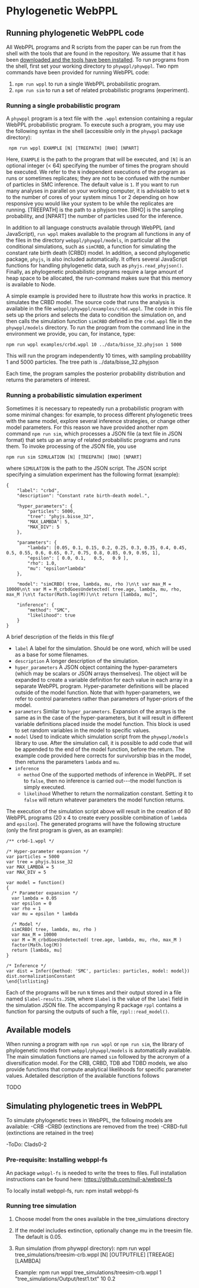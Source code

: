 # Phylogenetic WebPPL

## Running phylogenetic WebPPL code

All WebPPL programs and R scripts from the paper can be run from the shell with the tools that are found in the repository. We assume that it has been [downloaded and the tools have been installed](../../README.md). To run programs from the shell, first set your working directory to `phywppl/phywppl`. Two npm commands have been provided for running WebPPL code:

1. `npm run wppl` to run a single WebPPL probabilistic program.
2. `npm run sim` to run a set of related probabilistic programs (experiment).

### Running a single probabilistic program

A `phywppl` program is a text file with the `.wppl` extension containing a regular WebPPL probabilistic program. To execute such a program, you may use the following syntax in the shell (accessible only in the `phywppl` package directory):

```
 npm run wppl EXAMPLE [N] [TREEPATH] [RHO] [NPART]
```

Here, `EXAMPLE` is the path to the program that will be executed, and  `[N]` is an optional integer (< 64) specifying the number of times the program should be executed. We refer to the `N` independent executions of the program as runs or sometimes replicates; they are not to be confused with the number of particles in SMC inference. The default value is `1`. If you want to run many analyses in parallel on your working computer, it is advisable to set `N` to the number of cores of your system minus 1 or 2 depending on how responsive you would like your system to be while the replicates are running. [TREEPATH] is the path to a phyjson tree. [RHO] is the sampling probability, and [NPART] the number of particles used for the inference. 

In addition to all language constructs available through WebPPL (and JavaScript), `run wppl` makes available to the program all functions in any of the files in the directory `webppl/phywppl/models`, in particular all the conditional simulations, such as `simCRBD`, a function for simulating the constant rate birth death (CRBD) model. In addition, a second phylogenetic package, `phyjs`, is also included automatically. It offers several JavaScript functions for handling phylogenetic data, such as `phyjs.read_phyjson()`. Finally, as phylogenetic probabilistic programs require a large amount of heap space to be allocated, the run-command makes sure that this memory is available to Node.

A simple example is provided here to illustrate how this works in practice.
It simulates the CRBD model.
The source code that runs the analysis is available in the file `webppl/phywppl/examples/crbd.wppl`.
The code in this file sets up the priors and selects the data to condition the simulation on, and then calls the simulation function `simCRBD` defined in the `crbd.wppl` file in the `phywppl/models` directory.
To run the program from the command line in the environment we provide, you can, for instance, type: 

```
npm run wppl examples/crbd.wppl 10 ../data/bisse_32.phyjson 1 5000
```

This will run the program independently 10 times, with sampling probablílity 1 and 5000 particles. The tree path is ../data/bisse_32.phyjson

Each time, the program samples the posterior probability distribution and returns the parameters of interest.

### Running a probabilistic simulation experiment

Sometimes it is necessary to repeatedly run a probabilistic program with some minimal changes: for example, to process different phylogenetic trees with the same model, explore several inference strategies, or change other model parameters. For this reason we have provided another npm command `npm run sim`, which processes a JSON file (a text file in JSON format) that sets up an array of related probabilistic programs and runs them. To invoke processing of the JSON file, you use

```
npm run sim SIMULATION [N] [TREEPATH] [RHO] [NPART]
```

where `SIMULATION` is the path to the JSON script. The JSON script specifying a simulation experiment has the following format (example):

```
{
    "label": "crbd",
    "description": "Constant rate birth-death model.",

    "hyper_parameters": {
        "particles": 5000,			
        "tree": "phyjs.bisse_32",
        "MAX_LAMBDA": 5,
        "MAX_DIV": 5
    },
    
    "parameters": {
        "lambda": [0.05, 0.1, 0.15, 0.2, 0.25, 0.3, 0.35, 0.4, 0.45, 0.5, 0.55, 0.6, 0.65, 0.7, 0.75, 0.8, 0.85, 0.9, 0.95, 1],
        "epsilon": [ 0.0, 0.1,   0.5,   0.9 ],	
        "rho": 1.0,
        "mu": "epsilon*lambda"
    },
    
    "model": "simCRBD( tree, lambda, mu, rho )\n\t var max_M = 10000\n\t var M = M_crbdGoesUndetected( tree.age, lambda, mu, rho, max_M )\n\t factor(Math.log(M))\n\t return [lambda, mu]",
    
    "inference": {
        "method": "SMC",
        "likelihood": true
    }
}
```

A brief description of the fields in this file:gf

  * `label` A label for the simulation. Should be one word, which will be used as a base for some filenames.
  * `description` A longer description of the simulation.
  * `hyper_parameters` A JSON object containing the hyper-parameters (which may be scalars or JSON arrays themselves). The object will be expanded to create a variable definition for each value in each array in a separate WebPPL program. Hyper-parameter definitions will be placed outside of the model function. Note that with hyper-parameters, we refer to control parameters rather than parameters of hyper-priors of the model.
  * `parameters` Similar to `hyper_parameters`. Expansion of the arrays is the same as in the case of the hyper-parameters, but it will result in different variable definitions placed inside the model function. This block is used to set random variables in the model to specific values.
  * `model` Used to indicate which simulation script from the `phywppl/models` library to use. After the simulation call, it is possible to add code that will be appended to the end of the model function, before the return. The example code provided here corrects for survivorship bias in the model, then returns the parameters `lambda` and `mu`.
  * `inference` 
    * `method` One of the supported methods of inference in WebPPL. If set to `false`, then no inference is carried out---the model function is simply executed.
    * `likelihood` Whether to return the normalization constant. Setting it to `false` will return whatever parameters the model function returns.
    
The execution of the simulation script above will result in the creation of 80 WebPPL programs (20 x 4 to create every possible combination of `lambda` and `epsilon`). The generated programs will have the following structure (only the first program is given, as an example):

```
/** crbd-1.wppl */
 
/* Hyper-parameter expansion */
var particles = 5000
var tree = phyjs.bisse_32
var MAX_LAMBDA = 5
var MAX_DIV = 5

var model = function()
{
  /* Parameter expansion */
  var lambda = 0.05
  var epsilon = 0
  var rho = 1
  var mu = epsilon * lambda

  /* Model */
  simCRBD( tree, lambda, mu, rho )
  var max_M = 10000
  var M = M_crbdGoesUndetected( tree.age, lambda, mu, rho, max_M )
  factor(Math.log(M))
  return [lambda, mu]
}
 
/* Inference */
var dist = Infer({method: 'SMC', particles: particles, model: model})
dist.normalizationConstant
\end{lstlisting}
```

Each of the programs will be run `N` times and their output stored in a file named `$label-results.JSON`, where `$label` is the value of the `label` field in the simulation JSON file. The accompanying R package `rppl` contains a function for parsing the outputs of such a file, `rppl::read_model()`. 

## Available models

When running a program with `npm run wppl` or `npm run sim`, the library of phylogenetic models from `webppl/phywppl/models` is automatically available. The main simulation functions are named `sim` followed by the acronym of a diversification model. For the CRB, CRBD, TDB abd TDBD models, we also provide functions that compute analytical likelihoods for specific parameter values. Adetailed description of the available functions follows

TODO

## Simulating phylogenetic trees in WebPPL

To simulate phylogenetic trees in WebPPL, the following models are available: 
-CRB
-CRBD (extinctions are removed from the tree)
-CRBD-full (extinctions are retained in the tree)

-ToDo: Clads0-2

### Pre-requisite: Installing webppl-fs

An package `webppl-fs` is needed to write the trees to files. 
Full installation instructions can be found here: 
https://github.com/null-a/webppl-fs

To locally install webppl-fs, run:
    npm install webppl-fs

### Running tree simulation
1. Choose model from the ones available in the tree_simulations directory
2. If the model includes extinction, optionally change mu in the treesim file. The default is 0.05.
3. Run simulation (from phywppl directory):
    npm run wppl tree_simulations/treesim-crb.wppl [N] [OUTPUTFILE] [TREEAGE] [LAMBDA]
    
    Example:
    npm run wppl tree_simulations/treesim-crb.wppl 1 "tree_simulations/Output/test1.txt" 10 0.2
